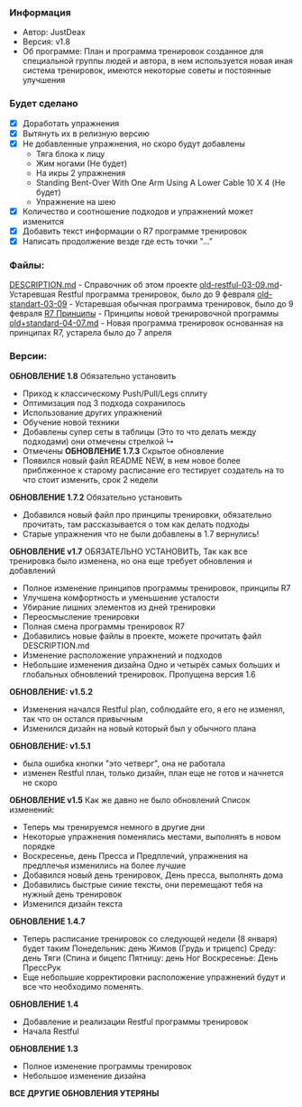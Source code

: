 ### Информация
- Автор: JustDeax
- Версия: v1.8
- Об программе: План и программа тренировок созданное для специальной группы людей и автора, в нем используется новая иная система тренировок, имеются некоторые советы и постоянные улучшения

### Будет сделано
- [x] Доработать упражнения 
- [x] Вытянуть их в релизную версию
- [x] Не добавленные упражнения, но скоро будут добавлены
	- Тяга блока к лицу
	- Жим ногами (Не будет)
	- На икры 2 упражнения 
	- Standing Bent-Over With One Arm Using A Lower Cable 10 X 4 (Не будет)
	- Упражнение на шею
- [x] Количество и соотношение подходов и упражнений может изменится
- [x] Добавить текст информации о R7 программе тренировок
- [x] Написать продолжение везде где есть точки "..."

### Файлы:
[DESCRIPTION.md](DESCRIPTION.md) - Справочник об этом проекте
[old-restful-03-09.md](old-restful-03-09.md)- Устаревшая Restful программа тренировок, было до 9 февраля 
[old-standart-03-09](old-standart-03-09.md) - Устаревшая обычная программа тренировок, было до 9 февраля 
[R7 Принципы](R7Principles.md) - Принципы новой тренировочной программы
[old+standard-04-07.md](old-standart-04-07.md) - Новая программа тренировок основанная на принципах R7, устарела было до 7 апреля

### Версии:
**ОБНОВЛЕНИЕ 1.8**
Обязательно установить
- Приход к классическому Push/Pull/Legs сплиту
- Оптимизация под 3 подхода сохранилось
- Использование других упражнений
- Обучение новой техники
- Добавлены супер сеты в таблицы (Это то что делать между подходами) они отмечены стрелкой ↳
- Отмечены
**ОБНОВЛЕНИЕ 1.7.3**
Скрытое обновление 
- Появился новый файл README NEW, в нем новое более приблженное к старому расписание его тестирует создатель на то что стоит изменить, срок 2 недели

**ОБНОВЛЕНИЕ 1.7.2**
Обязательно установить 
- Добавился новый файл про принципы тренировки, обязательно прочитать, там рассказывается о том как делать подходы
- Старые упражнения что не были добавлены в 1.7 вернулись!

**ОБНОВЛЕНИЕ v1.7**
ОБЯЗАТЕЛЬНО УСТАНОВИТЬ, Так как все тренировка было изменена, но она еще требует обновления и добавлений
- Полное изменение принципов программы тренировок, принципы R7
- Улучшена комфортность и уменьшение усталости
- Убирание лишних элементов из дней тренировки
- Переосмысление тренировки
- Полная смена программы тренировок R7
- Добавились новые файлы в проекте, можете прочитать файл DESCRIPTION.md
- Изменение расположение упражнений и подходов
- Небольшие изменения дизайна
Одно и четырёх самых больших и глобальных обновлений тренировок. Пропущена версия 1.6

**ОБНОВЛЕНИЕ: v1.5.2**
- Изменения начался Restful plan, соблюдайте его, я его не изменял, так что он остался привычным
- Изменился дизайн на новый который был у обычного плана

**ОБНОВЛЕНИЕ: v1.5.1**
- была ошибка кнопки "это четверг", она не работала
- изменен Restful план, только дизайн, план еще не готов и начнется не скоро

**ОБНОВЛЕНИЕ v1.5**
Как же давно не было обновлений
Список изменений:
- Теперь мы тренируемся немного в другие дни
- Некоторые упражнения поменялись местами, выполнять в новом порядке
- Воскресенье, день Пресса и Предплечий, упражнения на предплечья изменились на более лучшие
- Добавился новый день тренировок, День пресса, выполнять дома
- Добавились быстрые синие тексты, они перемещают тебя на нужный день тренировок
- Изменился дизайн текста

**ОБНОВЛЕНИЕ 1.4.7**
- Теперь расписание тренировок со следующей недели (8 января) будет таким 
	Понедельник: день Жимов (Грудь и трицепс)
	Среду: день Тяги (Спина и бицепс
	Пятницу: день Ног
	Воскресенье: День ПрессРук
- Еще небольшие корректировки расположение упражнений будут и все что необходимо поменять. 

**ОБНОВЛЕНИЕ 1.4**
- Добавление и реализации Restful программы тренировок
- Начала Restful

**ОБНОВЛЕНИЕ 1.3**
- Полное изменение программы тренировок
- Небольшое изменение дизайна

**ВСЕ ДРУГИЕ ОБНОВЛЕНИЯ УТЕРЯНЫ**


